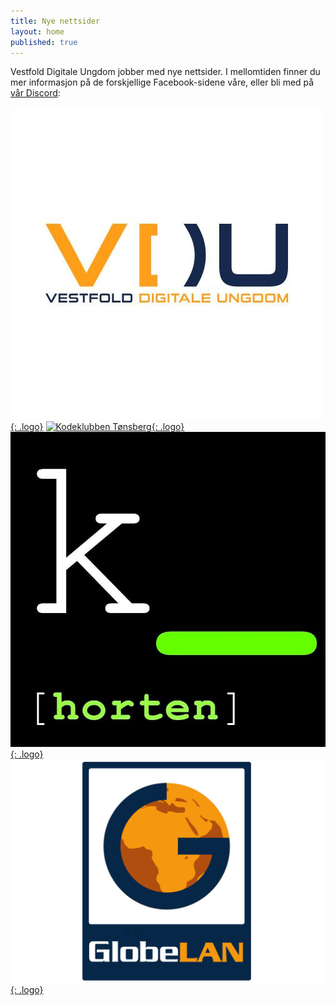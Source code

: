 ```yaml
---
title: Nye nettsider
layout: home
published: true
---
```



Vestfold Digitale Ungdom jobber med nye nettsider. I mellomtiden finner du mer informasjon på de forskjellige Facebook-sidene våre, eller bli med på [vår Discord](https://discord.gg/sHuEG7w):

[![Vestfold Digitale Ungdom](assets/logos/vdu.jpg){: .logo}](https://nb-no.facebook.com/VestfoldDigitaleUngdom/)
[![Kodeklubben Tønsberg](assets/logos/kodeklubben_tønsberg.png){: .logo}](https://nb-no.facebook.com/KodeklubbenTonsberg/)
[![Kodeklubben Horten](assets/logos/kodeklubben_horten.jpg){: .logo}](https://nb-no.facebook.com/KodeklubbenHorten/)
[![GlobeLAN](assets/logos/globelan.png){: .logo}](https://nb-no.facebook.com/GlobeLAN/)
